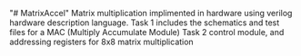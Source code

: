 "# MatrixAccel" 
Matrix multiplication implimented in hardware using verilog hardware description language.
Task 1 includes the schematics and test files for a MAC (Multiply Accumulate Module)
Task 2 control module, and addressing registers for 8x8 matrix multiplication
